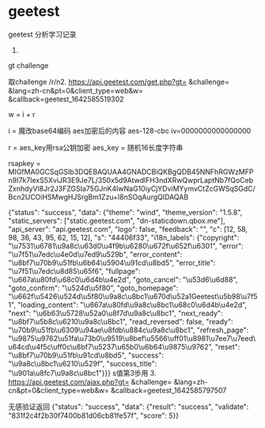 # geetest
geetest 分析学习记录

1.
gt challenge

取challenge
/r/n2.
https://api.geetest.com/get.php?gt= &challenge= &lang=zh-cn&pt=0&client_type=web&w= &callback=geetest_1642585519302

w = i + r

i = 魔改base64编码 aes加密后的内容
aes-128-cbc iv=0000000000000000

r = aes_key用rsa公钥加密
    aes_key = 随机16长度字符串


rsapkey = MIGfMA0GCSqGSIb3DQEBAQUAA4GNADCBiQKBgQDB45NNFhRGWzMFPn9I7k7IexS5XviJR3E9Je7L/350x5d9AtwdlFH3ndXRwQwprLaptNb7fQoCebZxnhdyVl8Jr2J3FZGSIa75GJnK4IwNaG10iyCjYDviMYymvCtZcGWSqSGdC/Bcn2UCOiHSMwgHJSrgBm1Zzu+l8nSOqAurgQIDAQAB 

{"status": "success", "data": {"theme": "wind", "theme_version": "1.5.8", "static_servers": ["static.geetest.com", "dn-staticdown.qbox.me"], "api_server": "api.geetest.com", "logo": false, "feedback": "", "c": [12, 58, 98, 36, 43, 95, 62, 15, 12], "s": "44406f33", "i18n_labels": {"copyright": "\u7531\u6781\u9a8c\u63d0\u4f9b\u6280\u672f\u652f\u6301", "error": "\u7f51\u7edc\u4e0d\u7ed9\u529b", "error_content": "\u8bf7\u70b9\u51fb\u6b64\u5904\u91cd\u8bd5", "error_title": "\u7f51\u7edc\u8d85\u65f6", "fullpage": "\u667a\u80fd\u68c0\u6d4b\u4e2d", "goto_cancel": "\u53d6\u6d88", "goto_confirm": "\u524d\u5f80", "goto_homepage": "\u662f\u5426\u524d\u5f80\u9a8c\u8bc1\u670d\u52a1Geetest\u5b98\u7f51", "loading_content": "\u667a\u80fd\u9a8c\u8bc1\u68c0\u6d4b\u4e2d", "next": "\u6b63\u5728\u52a0\u8f7d\u9a8c\u8bc1", "next_ready": "\u8bf7\u5b8c\u6210\u9a8c\u8bc1", "read_reversed": false, "ready": "\u70b9\u51fb\u6309\u94ae\u8fdb\u884c\u9a8c\u8bc1", "refresh_page": "\u9875\u9762\u51fa\u73b0\u9519\u8bef\u5566\uff01\u8981\u7ee7\u7eed\u64cd\u4f5c\uff0c\u8bf7\u5237\u65b0\u6b64\u9875\u9762", "reset": "\u8bf7\u70b9\u51fb\u91cd\u8bd5", "success": "\u9a8c\u8bc1\u6210\u529f", "success_title": "\u901a\u8fc7\u9a8c\u8bc1"}}}
s值第3歩用
3.
https://api.geetest.com/ajax.php?gt= &challenge= &lang=zh-cn&pt=0&client_type=web&w= &callback=geetest_1642585797507

无感验证返回
{"status": "success", "data": {"result": "success", "validate": "831f2c4f2b30f7400b81d06cb81fe57f", "score": 5}}

